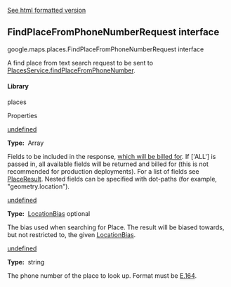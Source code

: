[See html formatted version](https://huasofoundries.github.io/google-maps-documentation/FindPlaceFromPhoneNumberRequest.html)

FindPlaceFromPhoneNumberRequest interface
-----------------------------------------

google.maps.places.FindPlaceFromPhoneNumberRequest interface

A find place from text search request to be sent to [PlacesService.findPlaceFromPhoneNumber](PlacesService.md).

#### Library

places

Properties

[undefined](#FindPlaceFromPhoneNumberRequest.fields)

**Type:**  Array<string>

Fields to be included in the response, [which will be billed for](https://developers.google.com/maps/billing/understanding-cost-of-use#places-product). If \['ALL'\] is passed in, all available fields will be returned and billed for (this is not recommended for production deployments). For a list of fields see [PlaceResult](/maps/documentation/javascript/reference/3.40/places-service#PlaceResult). Nested fields can be specified with dot-paths (for example, "geometry.location").

[undefined](#FindPlaceFromPhoneNumberRequest.locationBias)

**Type:**  [LocationBias](/maps/documentation/javascript/reference/3.40/places-service#LocationBias) optional

The bias used when searching for Place. The result will be biased towards, but not restricted to, the given [LocationBias](/maps/documentation/javascript/reference/3.40/places-service#LocationBias).

[undefined](#FindPlaceFromPhoneNumberRequest.phoneNumber)

**Type:**  string

The phone number of the place to look up. Format must be [E.164](https://en.wikipedia.org/wiki/E.164).